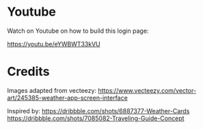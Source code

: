 # Youtube

Watch on Youtube on how to build this login page:

https://youtu.be/eYWBWT33kVU

# Credits

Images adapted from vecteezy:
https://www.vecteezy.com/vector-art/245385-weather-app-screen-interface

Inspired by:
https://dribbble.com/shots/6887377-Weather-Cards
https://dribbble.com/shots/7085082-Traveling-Guide-Concept